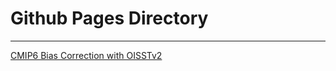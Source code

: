 # Github Pages Directory

--- 

[CMIP6 Bias Correction with OISSTv2](https://gulfofmaine.github.io/sdm_workflow/CMIP6_processing/R/bias_correction_testing.html)
